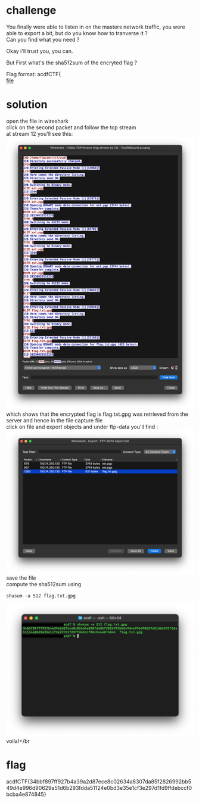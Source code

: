 # challenge
You finally were able to listen in on the masters network traffic, you were able to export a bit, but do you know how to tranverse it ?</br> Can you find what you need ?</br>

Okay i'll trust you, you can.</br>

But First what's the sha512sum of the encryted flag ?</br>

Flag format: acdfCTF{</br>
[file](./TheOldGuard.pcapng)</br>
# solution
open the file in wireshark</br>
click on the second packet and follow the tcp stream</br> 
at stream 12 you'll see this:</br>
![img](./img1.png)</br>
which shows that the encrypted flag is flag.txt.gpg was retrieved from the server and hence in the file capture file</br>
click on file and export objects and under ftp-data you'll find :</br>
![img](./img2.png)</br>
save the file </br>
compute the sha512sum using</br>
```
shasum -a 512 flag.txt.gpg
```
![img](./img3.png)</br>
 voila!</br
>

# flag
acdfCTF{34bbf897ff927b4a39a2d87ece8c02634a8307da85f2826992bb549d4e996d90629a51d6b293fdda51124e0bd3e35e1cf3e297d1fd9ffdebccf0bcba4e874845}